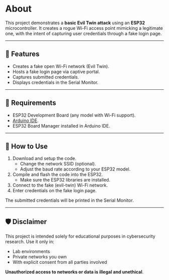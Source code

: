 # About
This project demonstrates a **basic Evil Twin attack** using an **ESP32** microcontroller. It creates a rogue Wi-Fi access point mimicking a legitimate one, with the intent of capturing user credentials through a fake login page.

---

## 📝 Features

- Creates a fake open Wi-Fi network (Evil Twin).
- Hosts a fake login page via captive portal.
- Captures submitted credentials.
- Displays credentials in the Serial Monitor.

---

## 🔧 Requirements

- ESP32 Development Board (any model with Wi-Fi support).
- [Arduino IDE](https://www.arduino.cc/en/software).
- ESP32 Board Manager installed in Arduino IDE.

---

## 🚀 How to Use

1. Download and setup the code.
   - Change the network SSID (optional).
   - Adjust the baud rate according to your ESP32 model.
3. Compile and flash the code into the ESP32.
   - Make sure the ESP32 libraries are installed.
5. Connect to the fake (evil-twin) Wi-Fi network.
6. Enter credentials on the fake login page.

The submitted credentials will be printed in the Serial Monitor.

---

## 🛡️ Disclaimer

This project is intended solely for educational purposes in cybersecurity research. Use it only in:
- Lab environments
- Private networks you own
- With explicit consent from all parties involved

**Unauthorized access to networks or data is illegal and unethical**.
